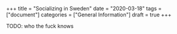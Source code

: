 +++
title =  "Socializing in Sweden"
date = "2020-03-18"
tags = ["document"]
categories = ["General Information"]
draft = true
+++

TODO: who the fuck knows
